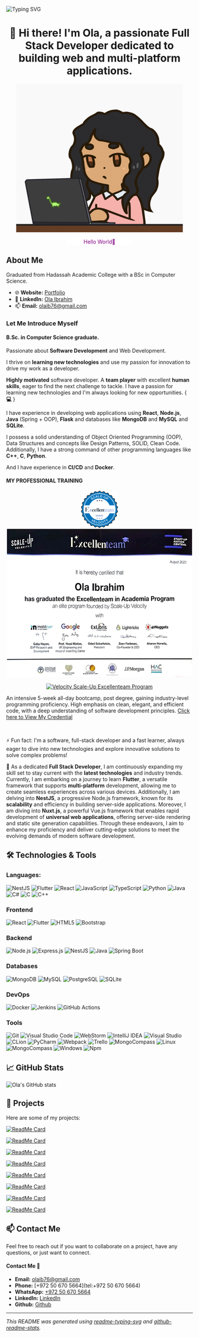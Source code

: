 ![Typing SVG](https://readme-typing-svg.demolab.com/?font=Fira+Code&size=33&duration=2800&pause=1500&color=e50914&center=true&vCenter=true&width=1000&lines=Hello+%F0%9F%91%8B+I'm+Ola+Ibrahim+👩‍💻;I+am+a+Full+Stack+Developer+💻;Welcome+to+My+GitHub+Profile+🐙)

<h1 align="center">👋 Hi there! I'm Ola, a passionate Full Stack Developer dedicated to building web and multi-platform applications.</h1>

<div  align="center">
<img src="assets/images/coding1.gif" alt="coding" width="450" height="400"/>
<p  align="center" style="background: white; color: black; width: 180px;">
  <span style="color: purple;">Hello World💜</span>
  </p>
</div>

## About Me

Graduated from Hadassah Academic College with a BSc in Computer Science.

- 🌐 **Website:** [Portfolio](https://olaib.github.io/my-portfolio-page/)
- 💼 **LinkedIn:** [Ola Ibrahim](https://www.linkedin.com/in/ola-ibrahim-757504223/)
- 📫 **Email:** olaib76@gmail.com

### Let Me Introduce Myself

#### B.Sc. in Computer Science graduate.

Passionate about **Software Development** and Web Development.

I thrive on **learning new technologies** and use my passion for innovation to drive my work as a developer.

**Highly motivated** software developer. A **team player** with excellent **human skills**, eager to find the next challenge to tackle. I have a passion for learning new technologies and I'm always looking for new opportunities. { **💻** }

I have experience in developing web applications using **React**, **Node.js**, **Java** (Spring + OOP), **Flask** and databases like **MongoDB** and **MySQL** and **SQLite**.

I possess a solid understanding of Object Oriented Programming (OOP), Data Structures and concepts like Design Patterns, SOLID, Clean Code. Additionally, I have a strong command of other programming languages like **C++**, **C**, **Python**.

And I have experience in **CI/CD** and **Docker**.

#### MY PROFESSIONAL TRAINING

<div align="center">
  <img src="assets/images/Badges_Excellenteam.png" alt="coding" width="100" height="100"/>
</div>

<div align="center">
<img src="assets/images/certification.png" alt="coding" width="500" height="400"/>
</div>

<div align="center">

  [![Velocity Scale-Up Excellenteam Program](https://img.shields.io/badge/Velocity%20Scale--Up%20Excellenteam%20Program-Certificate-blue?style=for-the-badge)](https://www.credly.com/badges/0bcf6727-4934-47b1-836c-32bb02d186c4/linked_in?t=s139f7)
</div>

An intensive 5-week all-day bootcamp, post degree, gaining industry-level programming proficiency. High emphasis on clean, elegant, and efficient code, with a deep understanding of software development principles. [Click here to View My Credential](https://www.credly.com/badges/0bcf6727-4934-47b1-836c-32bb02d186c4/linked_in?t=s139f7)

<br/>

⚡ Fun fact: I'm a software, full-stack developer and a fast learner, always eager to dive into new technologies and explore innovative solutions to solve complex problems!

🔭 As a dedicated **Full Stack Developer**, I am continuously expanding my skill set to stay current with the **latest technologies** and industry trends. Currently, I am embarking on a journey to learn **Flutter**, a versatile framework that supports **multi-platform** development, allowing me to create seamless experiences across various devices. Additionally, I am delving into **NestJS**, a progressive Node.js framework, known for its **scalability** and efficiency in building server-side applications. Moreover, I am diving into **Nuxt.js**, a powerful Vue.js framework that enables rapid development of **universal web applications**, offering server-side rendering and static site generation capabilities. Through these endeavors, I aim to enhance my proficiency and deliver cutting-edge solutions to meet the evolving demands of modern software development.

## 🛠️ Technologies & Tools

### **Languages:**

![NestJS](https://img.shields.io/badge/NestJS-E0234E?style=for-the-badge&logo=nestjs&logoColor=white) ![Flutter](https://img.shields.io/badge/Flutter-02569B?style=for-the-badge&logo=flutter&logoColor=white) ![React](https://img.shields.io/badge/React-20232A?style=for-the-badge&logo=react&logoColor=61DAFB) ![JavaScript](https://img.shields.io/badge/JavaScript-F7DF1E?style=for-the-badge&logo=javascript&logoColor=black) ![TypeScript](https://img.shields.io/badge/TypeScript-007ACC?style=for-the-badge&logo=typescript&logoColor=white) ![Python](https://img.shields.io/badge/Python-3776AB?style=for-the-badge&logo=python&logoColor=white) ![Java](https://img.shields.io/badge/Java-007396?style=for-the-badge&logo=java&logoColor=white) ![C#](https://img.shields.io/badge/C%23-239120?style=for-the-badge&logo=c-sharp&logoColor=white) ![C](https://img.shields.io/badge/C-A8B9CC?style=for-the-badge&logo=c&logoColor=black) ![C++](https://img.shields.io/badge/C++-00599C?style=for-the-badge&logo=cplusplus&logoColor=white)

### Frontend

![React](https://img.shields.io/badge/React-20232A?style=for-the-badge&logo=react&logoColor=61DAFB) ![Flutter](https://img.shields.io/badge/Flutter-02569B?style=for-the-badge&logo=flutter&logoColor=white) ![HTML5](https://img.shields.io/badge/HTML5-E34F26?style=for-the-badge&logo=html5&logoColor=white) ![Bootstrap](https://img.shields.io/badge/Bootstrap-563D7C?style=for-the-badge&logo=bootstrap&logoColor=white)

### Backend

![Node.js](https://img.shields.io/badge/Node.js-339933?style=for-the-badge&logo=nodedotjs&logoColor=white) ![Express.js](https://img.shields.io/badge/Express.js-404D59?style=for-the-badge) ![NestJS](https://img.shields.io/badge/NestJS-E0234E?style=for-the-badge&logo=nestjs&logoColor=white) ![Java](https://img.shields.io/badge/Java-007396?style=for-the-badge&logo=java&logoColor=white) ![Spring Boot](https://img.shields.io/badge/Spring_Boot-6DB33F?style=for-the-badge&logo=spring-boot&logoColor=white)

### Databases

![MongoDB](https://img.shields.io/badge/MongoDB-47A248?style=for-the-badge&logo=mongodb&logoColor=white) ![MySQL](https://img.shields.io/badge/MySQL-4479A1?style=for-the-badge&logo=mysql&logoColor=white) ![PostgreSQL](https://img.shields.io/badge/PostgreSQL-336791?style=for-the-badge&logo=postgresql&logoColor=white) ![SQLite](https://img.shields.io/badge/SQLite-003B57?style=for-the-badge&logo=sqlite&logoColor=white)

### DevOps

![Docker](https://img.shields.io/badge/Docker-2496ED?style=for-the-badge&logo=docker&logoColor=white) ![Jenkins](https://img.shields.io/badge/Jenkins-D24939?style=for-the-badge&logo=jenkins&logoColor=white) ![GitHub Actions](https://img.shields.io/badge/GitHub_Actions-282a2e?style=for-the-badge&logo=githubactions&logoColor=367cfe)

### Tools

![Git](https://img.shields.io/badge/Git-F05032?style=for-the-badge&logo=git&logoColor=white) ![Visual Studio Code](https://img.shields.io/badge/Visual_Studio_Code-0078d7?style=for-the-badge&logo=visual%20studio%20code&logoColor=white) ![WebStorm](https://img.shields.io/badge/WebStorm-000000?style=for-the-badge&logo=webstorm&logoColor=white) ![IntelliJ IDEA](https://img.shields.io/badge/IntelliJ_IDEA-000000?style=for-the-badge&logo=intellij-idea&logoColor=white) ![Visual Studio](https://img.shields.io/badge/Visual_Studio-5C2D91?style=for-the-badge&logo=visual%20studio&logoColor=white) ![CLion](https://img.shields.io/badge/CLion-000000?style=for-the-badge&logo=clion&logoColor=white) ![PyCharm](https://img.shields.io/badge/Pycharm-000000?style=for-the-badge&logo=pycharm&logoColor=white) ![Webpack](https://img.shields.io/badge/Webpack-8DD6F9?style=for-the-badge&logo=webpack&logoColor=white) ![Trello](https://img.shields.io/badge/Trello-0052CC?style=for-the-badge&logo=trello&logoColor=white) ![MongoCompass](https://img.shields.io/badge/MongoDB-4EA94B?style=for-the-badge&logo=mongodb&logoColor=white) ![Linux](https://img.shields.io/badge/Linux-FCC624?style=for-the-badge&logo=linux&logoColor=black) ![MongoCompass](https://img.shields.io/badge/MongoDB-4EA94B?style=for-the-badge&logo=mongodb&logoColor=white) ![Windows](https://img.shields.io/badge/Windows-0078D6?style=for-the-badge&logo=windows&logoColor=white) ![Npm](https://img.shields.io/badge/npm-CB3837?style=for-the-badge&logo=npm&logoColor=white)

## 📈 GitHub Stats

![Ola's GitHub stats](https://github-readme-stats.vercel.app/api?username=olaib&show_icons=true&theme=radical)

## 🚀 Projects

Here are some of my projects:

[![ReadMe Card](https://github-readme-stats.vercel.app/api/pin/?username=olaib&repo=google-sheets-system-management&theme=radical)](https://github.com/olaib/google-sheets-system-management)

[![ReadMe Card](https://github-readme-stats.vercel.app/api/pin/?username=olaib&repo=Circle-The-Cat-Game-BFS-algorithm&theme=radical)](https://github.com/olaib/Circle-The-Cat-Game-BFS-algorithm)

[![ReadMe Card](https://github-readme-stats.vercel.app/api/pin/?username=olaib&repo=Hadassa-Excellenteam-2023-chess_game&theme=radical)](https://github.com/olaib/Hadassa-Excellenteam-2023-chess_game)

[![ReadMe Card](https://github-readme-stats.vercel.app/api/pin/?username=Scaleup-Excellenteam&repo=exercise-3-debugging-logging-getting-into-a-large-codebase-olaib&theme=radical)](https://github.com/Scaleup-Excellenteam/exercise-3-debugging-logging-getting-into-a-large-codebase-olaib)

[![ReadMe Card](https://github-readme-stats.vercel.app/api/pin/?username=Scaleup-Excellenteam&repo=The-GPT-Explainer-Project&theme=radical)](https://github.com/Scaleup-Excellenteam/The-GPT-Explainer-Project)

[![ReadMe Card](https://github-readme-stats.vercel.app/api/pin/?username=olaib&repo=Books-Store&theme=radical)](https://github.com/olaib/Books-Store)

[![ReadMe Card](https://github-readme-stats.vercel.app/api/pin/?username=olaib&repo=Unity-Bomb-the-Enemy-Maze-RTS-Game&theme=radical)](https://github.com/olaib/Unity-Bomb-the-Enemy-Maze-RTS-Game)

[![ReadMe Card](https://github-readme-stats.vercel.app/api/pin/?username=olaib&repo=PopcornFlex-Movies-Store&theme=radical)](https://github.com/olaib/PopcornFlex-Movies-Store)

## 📫 Contact Me

Feel free to reach out if you want to collaborate on a project, have any questions, or just want to connect.

#### Contact Me **💬**

- **Email:** [olaib76@gmail.com](mailto:olaib76@gmail.com)
- **Phone:** [+972 50 670 5664](tel:+972 50 670 5664)
- **WhatsApp:** [+972 50 670 5664](https://api.whatsapp.com/send?phone=972506705664)
- **LinkedIn:** [LinkedIn](https://www.linkedin.com/in/ola-ibrahim-757504223/)
- **Github:** [Github](https://github.com/olaib)

---

_This README was generated using [readme-typing-svg](https://readme-typing-svg.demolab.com/) and [github-readme-stats](https://github.com/anuraghazra/github-readme-stats)._
